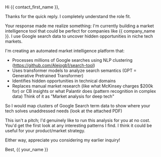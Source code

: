 Hi {{ contact_first_name }},

Thanks for the quick reply. I completely understand the role fit.

Your response made me realize something: I'm currently building a market intelligence tool that could be perfect for companies like {{ company_name }}. I use Google search data to uncover hidden opportunities in niche tech markets.

I'm creating an automated market intelligence platform that:
- Processes millions of Google searches using NLP clustering (https://github.com/Alejogb1/search-tool)
- Uses transformer models to analyze search semantics (GPT = Generative Pretrained Transformer)
- Identifies hidden opportunities in technical domains
- Replaces manual market research (like what McKinsey charges $200k for) or CB insights or what Palantir does (pattern recognition in complex data)
Think of it as "Market analysis for deep tech"

So I would map clusters of Google Search term data to show where your tech solves unaddressed needs (look at the attached PDF)

This isn't a pitch; I'd genuinely like to run this analysis for you at no cost. You'd get the first look at any interesting patterns I find. I think it could be useful for your product/market strategy.

Either way, appreciate you considering my earlier inquiry!

Best,
{{ your_name }}
